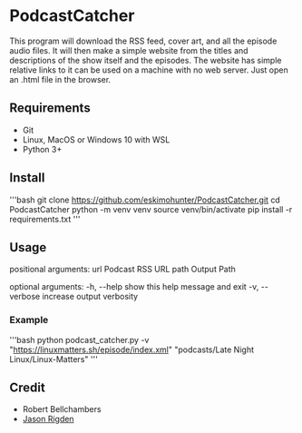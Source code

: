 # PodcastCatcher

This program will download the RSS feed, cover art, and all the episode audio files. It will then make a simple website from the titles and descriptions of the show itself and the episodes. The website has simple relative links to it can be used on a machine with no web server. Just open an .html file in the browser.

##  Requirements

 - Git
 - Linux, MacOS or Windows 10 with WSL
 - Python 3+

## Install

'''bash
git clone https://github.com/eskimohunter/PodcastCatcher.git
cd PodcastCatcher
python -m venv venv
source venv/bin/activate
pip install -r requirements.txt
'''

## Usage

positional arguments:
url            Podcast RSS URL
path           Output Path

optional arguments:
-h, --help     show this help message and exit
-v, --verbose  increase output verbosity

### Example
'''bash
python podcast_catcher.py -v "https://linuxmatters.sh/episode/index.xml" "podcasts/Late Night Linux/Linux-Matters"
'''

## Credit

- Robert Bellchambers
 - [Jason Rigden](https://twitter.com/mr_rigden)